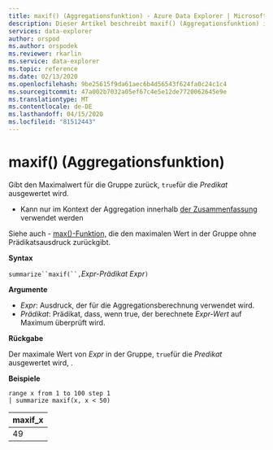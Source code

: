 ```yaml
---
title: maxif() (Aggregationsfunktion) - Azure Data Explorer | Microsoft Docs
description: Dieser Artikel beschreibt maxif() (Aggregationsfunktion) in Azure Data Explorer.
services: data-explorer
author: orspod
ms.author: orspodek
ms.reviewer: rkarlin
ms.service: data-explorer
ms.topic: reference
ms.date: 02/13/2020
ms.openlocfilehash: 9be25615f9da61aec6b4d56543f624fa0c24c1c4
ms.sourcegitcommit: 47a002b7032a05ef67c4e5e12de7720062645e9e
ms.translationtype: MT
ms.contentlocale: de-DE
ms.lasthandoff: 04/15/2020
ms.locfileid: "81512443"
---
```

# <a name="maxif-aggregation-function"></a>maxif() (Aggregationsfunktion)

Gibt den Maximalwert für die Gruppe zurück, `true`für die *Predikat* ausgewertet wird.

* Kann nur im Kontext der Aggregation innerhalb [der Zusammenfassung](summarizeoperator.md) verwendet werden

Siehe auch - [max()-Funktion,](max-aggfunction.md) die den maximalen Wert in der Gruppe ohne Prädikatsausdruck zurückgibt.

**Syntax**

`summarize``maxif(``,`*Expr-Prädikat* *Expr*`)`

**Argumente**

* *Expr*: Ausdruck, der für die Aggregationsberechnung verwendet wird. 
* *Prädikat*: Prädikat, dass, wenn true, der berechnete *Expr-Wert* auf Maximum überprüft wird.

**Rückgabe**

Der maximale Wert von *Expr* in der Gruppe, `true`für die *Predikat* ausgewertet wird, .

**Beispiele**

```kusto
range x from 1 to 100 step 1
| summarize maxif(x, x < 50)
```

|maxif_x|
|---|
|49|